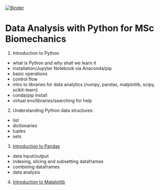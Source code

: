 [![Binder](https://mybinder.org/badge_logo.svg)](https://mybinder.org/v2/gh/lyashevska/python-for-biomechanics/HEAD)

# Data Analysis with Python for MSc Biomechanics

1. Introduction to Python 

- what is Python and why shall we learn it 
- installation/Jupyter Notebook via Anaconda/pip
- basic operations 
- control flow
- intro to libraries for data analytics (numpy, pandas, matplotlib, scipy, scikit-learn)
- conda/pip install
- virtual env/libraries/searching for help

2. Understanding Python data structures:

- list
- dictionaries
- tuples
- sets

3. [Introduction to Pandas](https://nbviewer.org/github/lyashevska/python-for-biomechanics/blob/master/part2/1.%20Introduction%20to%20Pandas.ipynb)

- data input/output
- indexing, slicing and subsetting dataframes
- combining dataframes
- data analysis


4. [Introduction to Matplotlib](https://nbviewer.org/github/lyashevska/python-for-biomechanics/blob/master/part2/2.%20Introduction%20to%20Matplotlib.ipynb)

